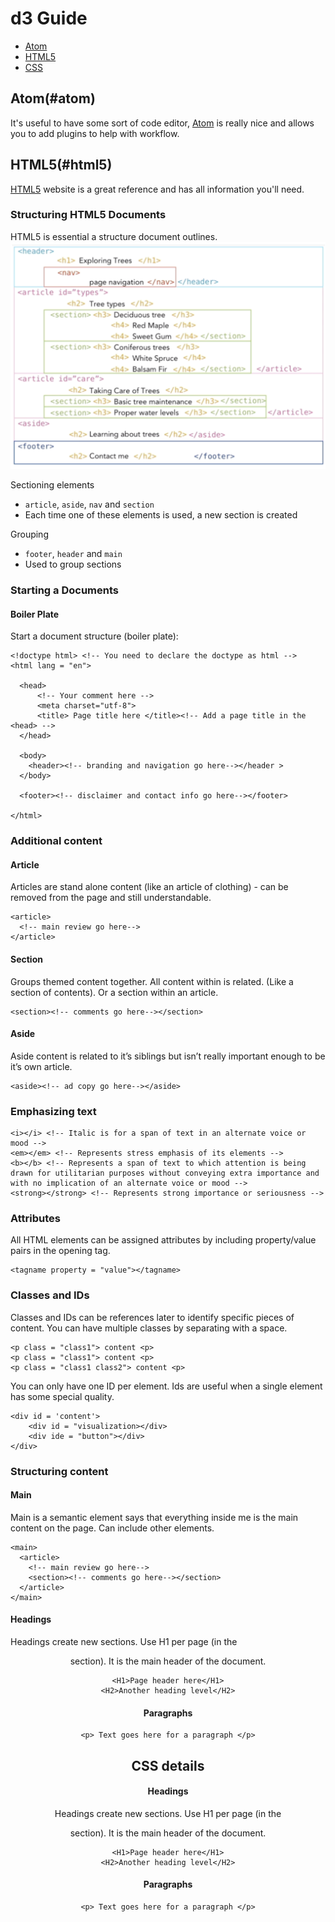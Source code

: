 # d3 Guide

- [Atom](#atom)
- [HTML5](#atom)
- [CSS](#css-details)


## Atom(#atom)
It's useful to have some sort of code editor, [Atom](https://atom.io/) is really nice and allows you to add plugins to help with workflow.

## HTML5(#html5)
[HTML5](https://www.w3.org/TR/html52/) website is a great reference and has all information you'll need.

### Structuring HTML5 Documents
HTML5 is essential a structure document outlines.
![html structure](https://github.com/isabelbbeard/d3-notes/blob/master/images/Screenshot%202019-06-19%20at%2010.35.12.png)

Sectioning elements
- `article`, `aside`, `nav` and `section`
- Each time one of these elements is used, a new section is created

Grouping
- `footer`, `header` and `main`
- Used to group sections

### Starting a Documents

#### Boiler Plate
Start a document structure (boiler plate):
```HTML5
<!doctype html> <!-- You need to declare the doctype as html -->
<html lang = "en">

  <head>
      <!-- Your comment here -->
      <meta charset="utf-8">
      <title> Page title here </title><!-- Add a page title in the <head> -->
  </head>

  <body>
    <header><!-- branding and navigation go here--></header >
  </body>

  <footer><!-- disclaimer and contact info go here--></footer>

</html>
```
### Additional content

#### Article
Articles are stand alone content (like an article of clothing) - can be removed from the page and still understandable.
```HTML5
<article>  
  <!-- main review go here-->
</article>
```

#### Section
Groups themed content together. All content within is related. (Like a section of contents). Or a section within an article.
```HTML5
<section><!-- comments go here--></section>
```

#### Aside
Aside content is related to it’s siblings but isn’t really important enough to be it’s own article.
```HTML5
<aside><!-- ad copy go here--></aside>
```

### Emphasizing text
```HTML5
<i></i> <!-- Italic is for a span of text in an alternate voice or mood -->
<em></em> <!-- Represents stress emphasis of its elements -->
<b></b> <!-- Represents a span of text to which attention is being drawn for utilitarian purposes without conveying extra importance and with no implication of an alternate voice or mood -->
<strong></strong> <!-- Represents strong importance or seriousness -->
```

### Attributes
All HTML elements can be assigned attributes by including property/value pairs in the opening tag.
```HTML5
<tagname property = "value"></tagname>
```

### Classes and IDs
Classes and IDs can be references later to identify specific pieces of content.
You can have multiple classes by separating with a space.
```HTML5
<p class = "class1"> content <p>
<p class = "class1"> content <p>
<p class = "class1 class2"> content <p>
```
You can only have one ID per element. Ids are useful when a single element has some special quality.
```HTML5
<div id = 'content'>
	<div id = "visualization></div>
	<div ide = "button"></div>
</div>
```

### Structuring content

#### Main
Main is a semantic element says that everything inside me is the main content on the page. Can include other elements.
```HTML5
<main>
  <article>  
    <!-- main review go here-->
    <section><!-- comments go here--></section>
  </article>
</main>
```

#### Headings
Headings create new sections.
Use H1 per page (in the <header> section). It is the main header of the document.
```HTML5
<H1>Page header here</H1>
<H2>Another heading level</H2>
```

#### Paragraphs
```HTML5
<p> Text goes here for a paragraph </p>
```

## CSS details

#### Headings
Headings create new sections.
Use H1 per page (in the <header> section). It is the main header of the document.
```HTML5
<H1>Page header here</H1>
<H2>Another heading level</H2>
```

#### Paragraphs
```HTML5
<p> Text goes here for a paragraph </p>
```
